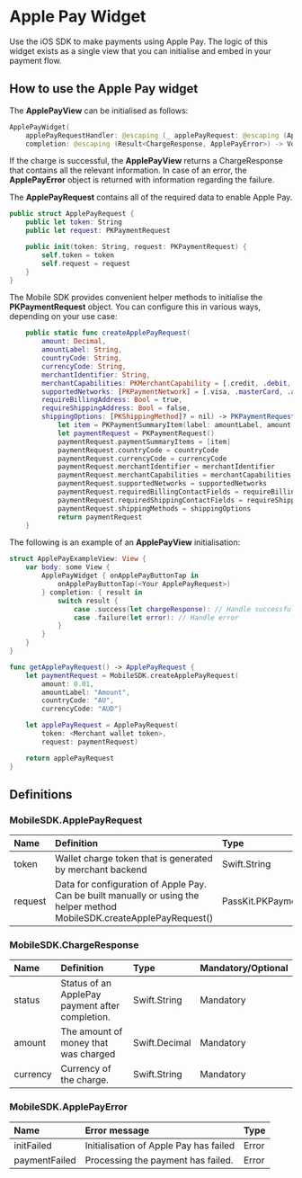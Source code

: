# Apple Pay Widget

Use the iOS SDK to make payments using Apple Pay. The logic of this widget exists as a single view that you can initialise and embed in your payment flow.

## How to use the Apple Pay widget

The **ApplePayView** can be initialised as follows:

```Swift
ApplePayWidget(
    applePayRequestHandler: @escaping (_ applePayRequest: @escaping (ApplePayRequest) -> Void) -> Void,
    completion: @escaping (Result<ChargeResponse, ApplePayError>) -> Void)
```

If the charge is successful, the **ApplePayView** returns a ChargeResponse that contains all the relevant information. In case of an error, the **ApplePayError** object is returned with information regarding the failure.

The **ApplePayRequest** contains all of the required data to enable Apple Pay.

```Swift
public struct ApplePayRequest {
    public let token: String
    public let request: PKPaymentRequest

    public init(token: String, request: PKPaymentRequest) {
        self.token = token
        self.request = request
    }
}
```

The Mobile SDK provides convenient helper methods to initialise the **PKPaymentRequest** object. You can configure this in various ways, depending on your use case:

```Swift
    public static func createApplePayRequest(
        amount: Decimal,
        amountLabel: String,
        countryCode: String,
        currencyCode: String,
        merchantIdentifier: String,
        merchantCapabilities: PKMerchantCapability = [.credit, .debit, .threeDSecure],
        supportedNetworks: [PKPaymentNetwork] = [.visa, .masterCard, .amex, .discover],
        requireBillingAddress: Bool = true,
        requireShippingAddress: Bool = false,
        shippingOptions: [PKShippingMethod]? = nil) -> PKPaymentRequest {
            let item = PKPaymentSummaryItem(label: amountLabel, amount: amount as NSDecimalNumber, type: .final)
            let paymentRequest = PKPaymentRequest()
            paymentRequest.paymentSummaryItems = [item]
            paymentRequest.countryCode = countryCode
            paymentRequest.currencyCode = currencyCode
            paymentRequest.merchantIdentifier = merchantIdentifier
            paymentRequest.merchantCapabilities = merchantCapabilities
            paymentRequest.supportedNetworks = supportedNetworks
            paymentRequest.requiredBillingContactFields = requireBillingAddress ? [.name, .postalAddress] : []
            paymentRequest.requiredShippingContactFields = requireShippingAddress ? [.phoneNumber, .emailAddress, .postalAddress, .name] : []
            paymentRequest.shippingMethods = shippingOptions
            return paymentRequest
    }
```

The following is an example of an **ApplePayView** initialisation:

```Swift
struct ApplePayExampleView: View {
    var body: some View {
        ApplePayWidget { onApplePayButtonTap in
            onApplePayButtonTap(<Your ApplePayRequest>)
        } completion: { result in 
            switch result {
                case .success(let chargeResponse): // Handle successfull result
                case .failure(let error): // Handle error
            }
        }
    }
}

func getApplePayRequest() -> ApplePayRequest {
    let paymentRequest = MobileSDK.createApplePayRequest(
        amount: 0.01,
        amountLabel: "Amount",
        countryCode: "AU",
        currencyCode: "AUD")

    let applePayRequest = ApplePayRequest(
        token: <Merchant wallet token>,
        request: paymentRequest)

    return applePayRequest
}
```

## Definitions

### MobileSDK.ApplePayRequest
| Name               | Definition                                                                                                               | Type                     | Mandatory/Optional |
| :----------------- | :----------------------------------------------------------------------------------------------------------------------- | :----------------------- | :----------------  |
| token              |  Wallet charge token that is generated by merchant backend                                                               | Swift.String             | Mandatory          |
| request            |  Data for configuration of Apple Pay. Can be built manually or using the helper method MobileSDK.createApplePayRequest() | PassKit.PKPaymentRequest | Mandatory          |

### MobileSDK.ChargeResponse
| Name     | Definition                                       | Type          | Mandatory/Optional |
| :------- | :----------------------------------------------- | :------------ | :----------------  |
| status   |  Status of an ApplePay payment after completion. | Swift.String  | Mandatory          |
| amount   |  The amount of money that was charged            | Swift.Decimal | Mandatory          |
| currency |  Currency of the charge.                         | Swift.String  | Mandatory          |

### MobileSDK.ApplePayError

| Name          | Error message                                    | Type  |
| :------------ | :----------------------------------------------- | :---- |
| initFailed    |  Initialisation of Apple Pay has failed          | Error | 
| paymentFailed |  Processing the payment has failed.              | Error |
